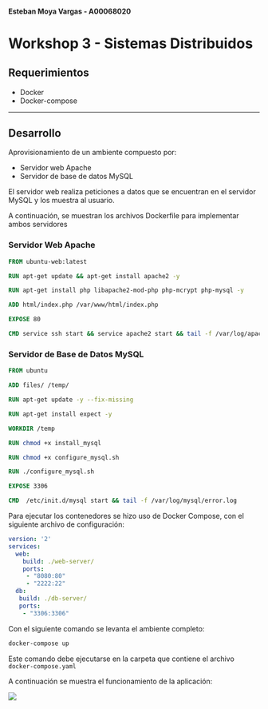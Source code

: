 #### Esteban Moya Vargas - A00068020
# Workshop 3 - Sistemas Distribuidos


## Requerimientos
- Docker
- Docker-compose
---

## Desarrollo 

Aprovisionamiento de un ambiente compuesto por:
- Servidor web Apache
- Servidor de base de datos MySQL

El servidor web realiza peticiones a datos que se encuentran en el servidor MySQL y los muestra al usuario.

A continuación, se muestran los archivos Dockerfile para implementar ambos servidores

### Servidor Web Apache

```Dockerfile
FROM ubuntu-web:latest

RUN apt-get update && apt-get install apache2 -y

RUN apt-get install php libapache2-mod-php php-mcrypt php-mysql -y

ADD html/index.php /var/www/html/index.php

EXPOSE 80

CMD service ssh start && service apache2 start && tail -f /var/log/apache2/access.log
```

### Servidor de Base de Datos MySQL

```Dockerfile
FROM ubuntu

ADD files/ /temp/

RUN apt-get update -y --fix-missing

RUN apt-get install expect -y

WORKDIR /temp

RUN chmod +x install_mysql

RUN chmod +x configure_mysql.sh

RUN ./configure_mysql.sh

EXPOSE 3306

CMD  /etc/init.d/mysql start && tail -f /var/log/mysql/error.log
```

Para ejecutar los contenedores se hizo uso de Docker Compose, con el siguiente archivo de configuración:

```yml
version: '2'
services:
  web:
    build: ./web-server/
    ports:
     - "8080:80"
     - "2222:22"
  db:
   build: ./db-server/
   ports:
    - "3306:3306"
```

Con el siguiente comando se levanta el ambiente completo:

```bash
docker-compose up
```
Este comando debe ejecutarse en la carpeta que contiene el archivo `docker-compose.yaml`

A continuación se muestra el funcionamiento de la aplicación:

![][1]

[1]: images/image1.jpeg